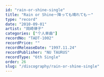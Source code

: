 ```yaml
---
id: "rain-or-shine-single"
title: "Rain or Shine－降っても晴れても－"
type: "record"
date: "2010-09-01"
artist: "岡崎律子"
categories: ["个人单曲"]
recordNo: "TADT-1002"
recordPrice: ""
recordReleaseDate: "1997.11.24"
recordPublisher: "NU TAURUS"
recordType: "6th Single"
order: 26
slug: "/discography/rain-or-shine-single"
---
```



